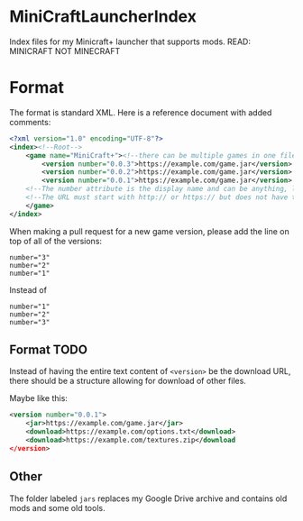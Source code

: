# MiniCraftLauncherIndex
Index files for my Minicraft+ launcher that supports mods. READ: MINICRAFT NOT MINECRAFT


# Format
The format is standard XML. Here is a reference document with added comments:
```XML
<?xml version="1.0" encoding="UTF-8"?>
<index><!--Root-->
	<game name="MiniCraft+"><!--there can be multiple games in one file, right now the launcher doesn't separate these well-->
		<version number="0.0.3">https://example.com/game.jar</version>
		<version number="0.0.2">https://example.com/game.jar</version>
		<version number="0.0.1">https://example.com/game.jar</version>
    <!--The number attribute is the display name and can be anything, letters, numbers or both.-->
    <!--The URL must start with http:// or https:// but does not have to end with ".jar" as long as the link directly downloads the jar (so no url shorteners)-->
	</game>
</index>
```


When making a pull request for a new game version, please add the line on top of all of the versions:
```
number="3"
number="2"
number="1"
```

Instead of
```
number="1"
number="2"
number="3"
```

## Format TODO
Instead of having the entire text content of `<version>` be the download URL, there should be a structure allowing for download of other files.

Maybe like this:
```XML
<version number="0.0.1">
	<jar>https://example.com/game.jar</jar>
	<download>https://example.com/options.txt</download>
	<download>https://example.com/textures.zip</download
</version>
```
## Other
The folder labeled `jars` replaces my Google Drive archive and contains old mods and some old tools.
